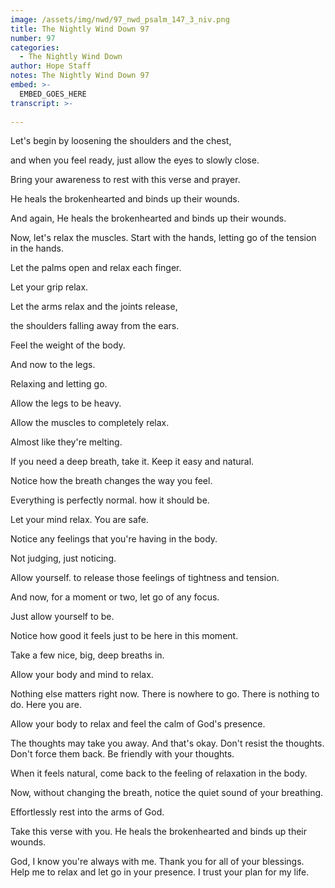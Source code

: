 ```yaml
---
image: /assets/img/nwd/97_nwd_psalm_147_3_niv.png
title: The Nightly Wind Down 97
number: 97
categories:
  - The Nightly Wind Down
author: Hope Staff
notes: The Nightly Wind Down 97
embed: >-
  EMBED_GOES_HERE
transcript: >-
  
---
```

Let's begin by loosening the shoulders and the chest,

and when you feel ready, just allow the eyes to slowly close.

Bring your awareness to rest with this verse and prayer.

He heals the brokenhearted and binds up their wounds.

And again, He heals the brokenhearted and binds up their wounds.

Now, let's relax the muscles. Start with the hands, letting go of the tension in the hands.

Let the palms open and relax each finger.

Let your grip relax.

Let the arms relax and the joints release,

the shoulders falling away from the ears.

Feel the weight of the body.

And now to the legs.

Relaxing and letting go.

Allow the legs to be heavy.

Allow the muscles to completely relax.

Almost like they're melting.

If you need a deep breath, take it. Keep it easy and natural.

Notice how the breath changes the way you feel.

Everything is perfectly normal. how it should be.

Let your mind relax. You are safe.

Notice any feelings that you're having in the body.

Not judging, just noticing.

Allow yourself. to release those feelings of tightness and tension.

And now, for a moment or two, let go of any focus.

Just allow yourself to be.

Notice how good it feels just to be here in this moment.

Take a few nice, big, deep breaths in.

Allow your body and mind to relax.

Nothing else matters right now. There is nowhere to go. There is nothing to do. Here you are.

Allow your body to relax and feel the calm of God's presence.

The thoughts may take you away. And that's okay. Don't resist the thoughts. Don't force them back. Be friendly with your thoughts.

When it feels natural, come back to the feeling of relaxation in the body.

Now, without changing the breath, notice the quiet sound of your breathing.

Effortlessly rest into the arms of God.

Take this verse with you. He heals the brokenhearted and binds up their wounds.

God, I know you're always with me. Thank you for all of your blessings. Help me to relax and let go in your presence. I trust your plan for my life.

